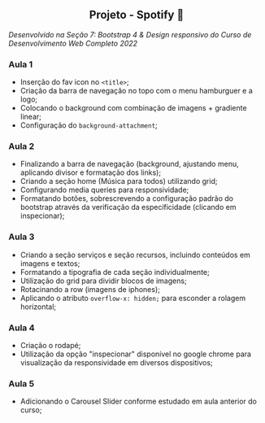 <div align="center">
<h2>Projeto - Spotify 🎵</h2>
</div>

_Desenvolvido na Seção 7: Bootstrap 4 & Design responsivo do Curso de Desenvolvimento Web Completo 2022_

### Aula 1

- Inserção do fav icon no `<title>`;
- Criação da barra de navegação no topo com o menu hamburguer e a logo;
- Colocando o background com combinação de imagens + gradiente linear;
- Configuração do `background-attachment`;

### Aula 2

- Finalizando a barra de navegação (background, ajustando menu, aplicando divisor e formatação dos links);
- Criando a seção home (Música para todos) utilizando grid;
- Configurando media queries para responsividade;
- Formatando botões, sobrescrevendo a configuração padrão do bootstrap através da verificação da especificidade (clicando em inspecionar);

### Aula 3

- Criando a seção serviços e seção recursos, incluindo conteúdos em imagens e textos;
- Formatando a tipografia de cada seção individualmente;
- Utilização do grid para dividir blocos de imagens;
- Rotacinando a row (imagens de iphones);
- Aplicando o atributo `overflow-x: hidden;` para esconder a rolagem horizontal;

### Aula 4

- Criação o rodapé;
- Utilização da opção "inspecionar" disponível no google chrome para visualização da responsividade em diversos dispositivos;

### Aula 5

- Adicionando o Carousel Slider conforme estudado em aula anterior do curso;
